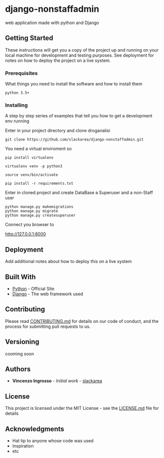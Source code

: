 # django-nonstaffadmin

web application made with python and Django

## Getting Started

These instructions will get you a copy of the project up and running on your local machine for development and testing purposes. See deployment for notes on how to deploy the project on a live system.

### Prerequisites

What things you need to install the software and how to install them

```
python 3.5+
```

### Installing

A step by step series of examples that tell you how to get a development env running

Enter in your project directory and clone droganalisi

```
git clone https://github.com/slackarea/django-nonstaffadmin.git
```

You need a virtual enviroment so

```
pip install virtualenv

virtualenv venv -p python3

source venv/bin/activate

pip install -r requirements.txt
```
Enter in cloned project and create DataBase a Superuser and
a non-Staff user

```
python manage.py makemigrations
python manage.py migrate
python manage.py createsuperuser
```

Connect you browser to

http://127.0.0.1:8000


## Deployment

Add additional notes about how to deploy this on a live system

## Built With

* [Python](https://www.python.org) - Official Site
* [Django](https://www.djangoproject.com) - The web framework used


## Contributing

Please read [CONTRIBUTING.md](https://gist.github.com/slackarea) for details on our code of conduct, and the process for submitting pull requests to us.

## Versioning

cooming soon

## Authors

* **Vincenzo Ingrosso** - *Initial work* - [slackarea](https://github.com/slackarea)

## License

This project is licensed under the MIT License - see the [LICENSE.md](LICENSE.md) file for details

## Acknowledgments

* Hat tip to anyone whose code was used
* Inspiration
* etc
